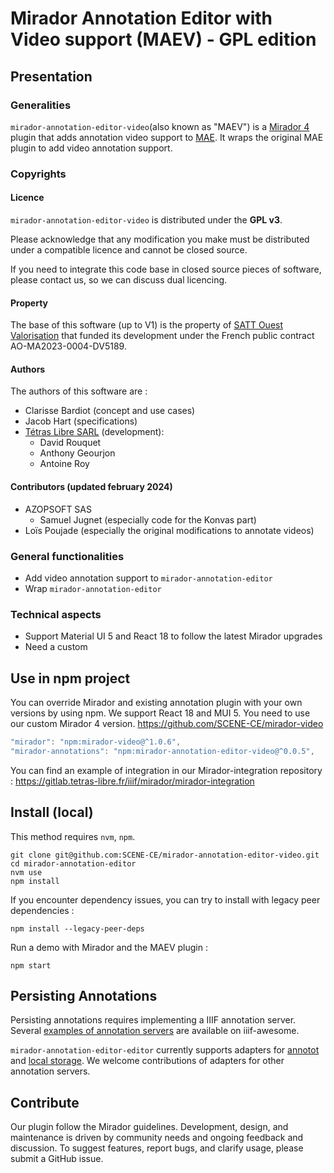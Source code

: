 # Mirador Annotation Editor with Video support (MAEV) - GPL edition

## Presentation

### Generalities

`mirador-annotation-editor-video`(also known as "MAEV") is a [Mirador 4](https://github.com/projectmirador/mirador) 
plugin that adds annotation video support to [MAE](https://github.com/SCENE-CE/mirador-annotation-editor). It wraps the 
original MAE plugin to add video annotation support.

### Copyrights

#### Licence

 `mirador-annotation-editor-video` is distributed under the **GPL v3**.

Please acknowledge that any modification you make must be distributed under a compatible licence and cannot be closed 
source.

If you need to integrate this code base in closed source pieces of software, please contact us, so we can discuss dual 
licencing.

#### Property

The base of this software (up to V1) is the property of [SATT Ouest Valorisation](https://www.ouest-valorisation.fr/) 
that funded its development under the French public contract AO-MA2023-0004-DV5189.

#### Authors

The authors of this software are :

- Clarisse Bardiot (concept and use cases)
- Jacob Hart (specifications)
- [Tétras Libre SARL](https://tetras-libre.fr) (development):
    - David Rouquet
    - Anthony Geourjon
    - Antoine Roy

#### Contributors (updated february 2024)

- AZOPSOFT SAS
    - Samuel Jugnet (especially code for the Konvas part)
- Loïs Poujade (especially the original modifications to annotate videos)

### General functionalities

- Add video annotation support to `mirador-annotation-editor`
- Wrap `mirador-annotation-editor`

### Technical aspects

- Support Material UI 5 and React 18 to follow the latest Mirador upgrades
- Need a custom 


## Use in npm project

You can override Mirador and existing annotation plugin with your own versions by using npm. We support React 18 and 
MUI 5.
You need to use our custom Mirador 4 version. https://github.com/SCENE-CE/mirador-video

```js
"mirador": "npm:mirador-video@^1.0.6",
"mirador-annotations": "npm:mirador-annotation-editor-video@^0.0.5",
```

You can find an example of integration in our Mirador-integration repository :
https://gitlab.tetras-libre.fr/iiif/mirador/mirador-integration

## Install (local)


This method requires `nvm`, `npm`.

```
git clone git@github.com:SCENE-CE/mirador-annotation-editor-video.git
cd mirador-annotation-editor
nvm use
npm install
```

If you encounter dependency issues, you can try to install with legacy peer dependencies :

```
npm install --legacy-peer-deps
```

Run a demo with Mirador and the MAEV plugin :

```
npm start
```


## Persisting Annotations
Persisting annotations requires implementing a IIIF annotation server. Several 
[examples of annotation servers](https://github.com/IIIF/awesome-iiif#annotation-servers) are available on iiif-awesome.

`mirador-annotation-editor-editor` currently supports adapters for 
[annotot](https://github.com/ProjectMirador/mirador-annotations/blob/master/src/AnnototAdapter.js) and 
[local storage](https://github.com/ProjectMirador/mirador-annotations/blob/master/src/LocalStorageAdapter.js). 
We welcome contributions of adapters for other annotation servers.

## Contribute

Our plugin follow the Mirador guidelines. Development, design, and maintenance is driven by community needs and ongoing 
feedback and discussion.
To suggest features, report bugs, and clarify usage, please submit a GitHub issue.

